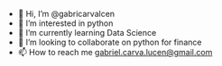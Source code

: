 - 👋 Hi, I’m @gabricarvalcen
- 👀 I’m interested in python
- 🌱 I’m currently learning Data Science
- 💞️ I’m looking to collaborate on python for finance
- 📫 How to reach me gabriel.carva.lucen@gmail.com

<!---
gabricarvalcen/gabricarvalcen is a ✨ special ✨ repository because its `README.md` (this file) appears on your GitHub profile.
You can click the Preview link to take a look at your changes.
--->
